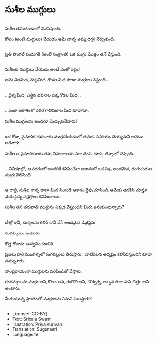 # సుశీల ముగ్గులు

##
సుశీల తమిళనాడులో నివసిస్తుంది. 

కోలం (అంటే ముగ్గులు) వేయడం ఆవెు వాళ్ళ అమ్మ దగ్గర నేర్చుకుంది. 

##
ప్రతి పొంగల్ పండుగకి (అంటే సంక్రాంతి) ఒక ముగ్గు మొత్తం తనే వేస్తుంది. 

##
సుశీలకు ముగ్గులు వేయడం అంటే ఎంతో ఇష్టం! 

ఆమె నేలమీద, మెట్లమీద, గోడల మీద కూడా ముగ్గులు వేస్తుంది... 

##
...రైళ్ళ మీద, ఎత్తైన భవనాల పక్కగోడల మీద... 

##
...ఇంకా ఆకాశంలో ఎగిరే గాలిపటాల మీద కూడానూ. 

సుశీల ముగ్గులను అందరూ మెచ్చుకునేవారు! 

##
ఒక రోజు, వైమానిక దళంవారు ముగ్గువేయడంలో తమకు సహాయం చెయ్యమని ఆమెను అడిగారు! 

సుశీల ఆ వైమానికులకు తమ విమానాలను ఎలా దింపి, దూసి, తిప్పాలో చెప్పింది...

##
...నిమిషాల్లో, ఆ నగరంలో అందరికీ కనిపించేలా ఆకాశంలో ఒక పెద్ద, అందమైన, రంగురంగుల ముగ్గు వెలిసింది! 

##
ఆ రాత్రి, సుశీల వాళ్ళ డాబా మీద నిలబడి ఆకాశం వైపు చూసింది. ఆమెకు తనకేసి చూస్తూ మెరుస్తున్న నక్షత్రాలు కనిపించాయి. 

సుశీల తన తరువాతి ముగ్గును ఎక్కడ వేస్తుందని మీరు అనుకుంటున్నారు? 

##
చేత్తో కానీ, చుక్కలను కలిపి కానీ వేసే అందమైన డిజైన్లను  

రంగవల్లులు అంటారు. 

కొత్త రోజును ఆహ్వానించడానికి  

ప్రజలు వారి ముంగిళ్ళలో రంగవల్లులు తీరుస్తారు.  వాటివలన అదృష్టం కలిసివస్తుందని కూడా నమ్ముతారు. 

సాంప్రదాయంగా ముగ్గులను వరిపిండితో వేస్తారు.  

రంగవల్లులను ముగ్గు అనీ, కోలం అనీ, రంగోలీ అనీ, చౌక్పుర్న, అల్పన లేదా హసే చిత్తర అనీ అంటారు.  

మీరుంటున్న ప్రాంతంలో ముగ్గులను ఏమని పిలుస్తారు? 

##
* License: [CC-BY]
* Text: Sridala Swami
* Illustration: Priya Kuriyan
* Translation: Sugunasri
* Language: te
